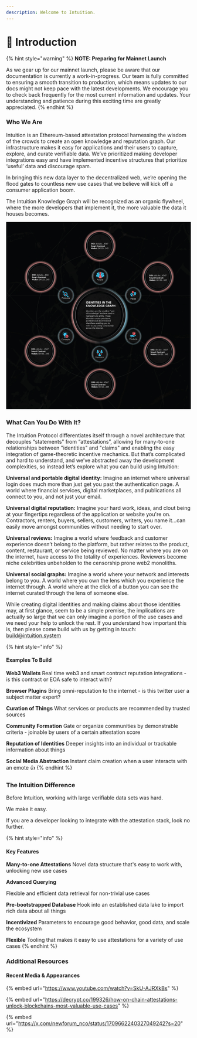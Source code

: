 ```yaml
---
description: Welcome to Intuition.
---
```


# 👋 Introduction

{% hint style="warning" %}
**NOTE: Preparing for Mainnet Launch**

As we gear up for our mainnet launch, please be aware that our documentation is currently a work-in-progress. Our team is fully committed to ensuring a smooth transition to production, which means updates to our docs might not keep pace with the latest developments. We encourage you to check back frequently for the most current information and updates. Your understanding and patience during this exciting time are greatly appreciated.
{% endhint %}

### Who We Are

Intuition is an Ethereum-based attestation protocol harnessing the wisdom of the crowds to create an open knowledge and reputation graph. Our infrastructure makes it easy for applications and their users to capture, explore, and curate verifiable data. We’ve prioritized making developer integrations easy and have implemented incentive structures that prioritize ‘useful’ data and discourage spam.

In bringing this new data layer to the decentralized web, we’re opening the flood gates to countless new use cases that we believe will kick off a consumer application boom.

The Intuition Knowledge Graph will be recognized as an organic flywheel, where the more developers that implement it, the more valuable the data it houses becomes.

![](.gitbook/assets/intuition-who-we-are.jpeg)

### What Can You Do With It?

The Intuition Protocol differentiates itself through a novel architecture that decouples “statements” from “attestations”, allowing for many-to-one relationships between "identities" and "claims" and enabling the easy integration of game-theoretic incentive mechanics. But that’s complicated and hard to understand, and we’ve abstracted away the development complexities, so instead let’s explore what you can build using Intuition:

**Universal and portable digital identity:** Imagine an internet where universal login does much more than just get you past the authentication page. A world where financial services, digital marketplaces, and publications all connect to you, and not just your email.

**Universal digital reputation:** Imagine your hard work, ideas, and clout being at your fingertips regardless of the application or website you're on. Contractors, renters, buyers, sellers, customers, writers, you name it…can easily move amongst communities without needing to start over.

**Universal reviews:** Imagine a world where feedback and customer experience doesn’t belong to the platform, but rather relates to the product, content, restaurant, or service being reviewed. No matter where you are on the internet, have access to the totality of experiences. Reviewers become niche celebrities unbeholden to the censorship prone web2 monoliths.

**Universal social graphs:** Imagine a world where your network and interests belong to you. A world where you own the lens which you experience the internet through. A world where at the click of a button you can see the internet curated through the lens of someone else.

While creating digital identities and making claims about those identities may, at first glance, seem to be a simple premise, the implications are actually so large that we can only imagine a portion of the use cases and we need your help to unlock the rest. If you understand how important this is, then please come build with us by getting in touch: build@intuition.system

{% hint style="info" %}
#### Examples To Build

**Web3 Wallets** Real time web3 and smart contract reputation integrations - is this contract or EOA safe to interact with?

**Browser Plugins** Bring omni-reputation to the internet - is this twitter user a subject matter expert?

**Curation of Things** What services or products are recommended by trusted sources

**Community Formation** Gate or organize communities by demonstrable criteria - joinable by users of a certain attestation score

**Reputation of Identities** Deeper insights into an individual or trackable information about things

**Social Media Abstraction** Instant claim creation when a user interacts with an emote 👍
{% endhint %}

### The Intuition Difference

Before Intuition, working with large verifiable data sets was hard.

We make it easy.

If you are a developer looking to integrate with the attestation stack, look no further.

{% hint style="info" %}
#### Key Features

**Many-to-one Attestations** Novel data structure that's easy to work with, unlocking new use cases

**Advanced Querying**

Flexible and efficient data retrieval for non-trivial use cases

**Pre-bootstrapped Database** Hook into an established data lake to import rich data about all things

**Incentivized** Parameters to encourage good behavior, good data, and scale the ecosystem

**Flexible** Tooling that makes it easy to use attestations for a variety of use cases
{% endhint %}

### Additional Resources

#### Recent Media & Appearances

{% embed url="https://www.youtube.com/watch?v=SkU-AJRXkBs" %}

{% embed url="https://decrypt.co/199326/how-on-chain-attestations-unlock-blockchains-most-valuable-use-cases" %}

{% embed url="https://x.com/newforum_nco/status/1709662240327049242?s=20" %}
